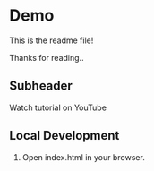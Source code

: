# Demo

This is the readme file!

Thanks for reading..

## Subheader

Watch tutorial on YouTube

## Local Development

1. Open index.html in your browser.

